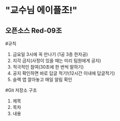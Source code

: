 "교수님 에이플조!"
============
오픈소스 Red-09조
------------
#규칙
1. 금요일 3시에 꼭 만나기 (1공 3층 한자공)
2. 지각 금지(사정이 있을 때는 미리 팀원에게 공지)
3. 적극적인 참여(30초에 한 번씩 말하기)
4. 공지 확인하면 바로 답글 적기!(12시간 이내에 답글적기)
5. 슬랙 앱 깔아놓고 매일 알림 확인

#Git 저장소 구조
1. 제목
2. 목차
3. 내용

